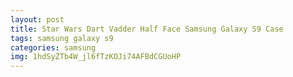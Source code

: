 ```yaml
---
layout: post
title: Star Wars Dart Vadder Half Face Samsung Galaxy S9 Case
tags: samsung galaxy s9
categories: samsung
img: 1hdSyZTb4W_jl6fTzKOJi74AFBdCGUoHP
---
```


